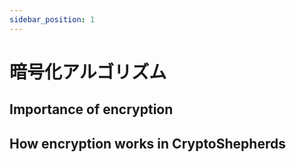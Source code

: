 ```yaml
---
sidebar_position: 1
---
```


# 暗号化アルゴリズム

## Importance of encryption


## How encryption works in CryptoShepherds
